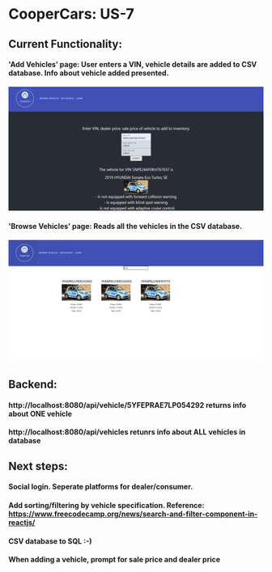 # CooperCars: US-7
## Current Functionality:
#### 'Add Vehicles' page: User enters a VIN, vehicle details are added to CSV database. Info about vehicle added presented.
![image1](us-8.png)
#### 'Browse Vehicles' page: Reads all the vehicles in the CSV database.
![image1](us-11.png)
## Backend:
#### http://localhost:8080/api/vehicle/5YFEPRAE7LP054292 returns info about ONE vehicle
#### http://localhost:8080/api/vehicles retunrs info about ALL vehicles in database
## Next steps:
#### Social login. Seperate platforms for dealer/consumer.
#### Add sorting/filtering by vehicle specification. Reference: https://www.freecodecamp.org/news/search-and-filter-component-in-reactjs/
#### CSV database to SQL :-)
#### When adding a vehicle, prompt for sale price and dealer price

